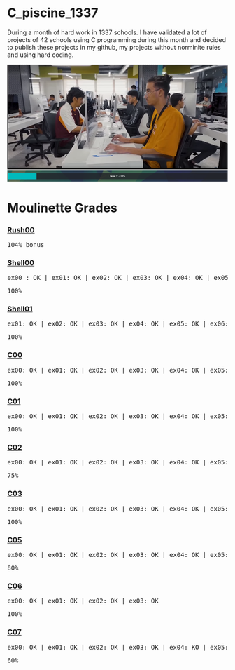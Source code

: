 # C_piscine_1337

During a month of hard work in 1337 schools. I have validated a lot of projects of 42 schools using C programming during this month and decided to publish these projects in my github, my projects without norminite rules and using hard coding.

<img src="https://github.com/wmBolles/C-piscine-1337/blob/main/images/Screenshot%202023-08-27%20120959.png">
<img src="https://github.com/wmBolles/C-piscine-1337/blob/main/images/Screenshot%202023-08-28%20210910.png">

  <h1>Moulinette Grades</h1>

### <a href="https://github.com/wmBolles/C-piscine-1337/tree/main/rush00">Rush00</a>
  <!-- <pre>ex00 : OK | ex01: OK | ex02: OK | ex03: OK | ex04: OK | ex05: OK | ex06: OK | ex07: OK | ex08: OK | ex09: OK</pre>--><pre>104% bonus</pre>

### <a href="https://github.com/wmBolles/C-piscine-1337/tree/main/shell00">Shell00</a>
  <pre>ex00 : OK | ex01: OK | ex02: OK | ex03: OK | ex04: OK | ex05: OK | ex06: OK | ex07: OK | ex08: OK | ex09: OK</pre><pre>100%</pre>

### <a href="https://github.com/wmBolles/C-piscine-1337/tree/main/shell01">Shell01</a>
  <pre>ex01: OK | ex02: OK | ex03: OK | ex04: OK | ex05: OK | ex06: OK | ex07: OK | ex08: OK</pre><pre>100%</pre>

### <a href="https://github.com/wmBolles/C-piscine-1337/tree/main/c00">C00</a>
  <pre>ex00: OK | ex01: OK | ex02: OK | ex03: OK | ex04: OK | ex05: OK | ex06: OK | ex07: OK | ex08: OK</pre><pre>100%</pre>

### <a href="https://github.com/wmBolles/C-piscine-1337/tree/main/c01">C01</a>
  <pre>ex00: OK | ex01: OK | ex02: OK | ex03: OK | ex04: OK | ex05: OK | ex06: OK | ex07: OK | ex08: OK</pre><pre>100%</pre>

### <a href="https://github.com/wmBolles/C-piscine-1337/tree/main/c02">C02</a>
  <pre>ex00: OK | ex01: OK | ex02: OK | ex03: OK | ex04: OK | ex05: OK | ex06: OK | ex07: OK | ex08: OK | ex09: OK | ex10: OK | ex11: KO | ex12: Timeout</pre><pre>75%</pre>

### <a href="https://github.com/wmBolles/C-piscine-1337/tree/main/c03">C03</a>
  <pre>ex00: OK | ex01: OK | ex02: OK | ex03: OK | ex04: OK | ex05: OK</pre><pre>100%</pre>

### <a href="https://github.com/wmBolles/C-piscine-1337/tree/main/c05">C05</a>
  <pre>ex00: OK | ex01: OK | ex02: OK | ex03: OK | ex04: OK | ex05: OK | ex06: OK | ex07: OK | ex08: KO</pre><pre>80%</pre>

### <a href="https://github.com/wmBolles/C-piscine-1337/tree/main/c06">C06</a>
  <pre>ex00: OK | ex01: OK | ex02: OK | ex03: OK</pre><pre>100%</pre>
  
### <a href="https://github.com/wmBolles/C-piscine-1337/tree/main/c07">C07</a>
  <pre>ex00: OK | ex01: OK | ex02: OK | ex03: OK | ex04: KO | ex05: KO</pre><pre>60%</pre>